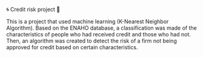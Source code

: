 🌀 Credit risk project 🤖

This is a project that used  machine learning (K-Nearest Neighbor Algorithm). Based on the ENAHO database, a classification was made of the characteristics of people who had received credit and those who had not. Then, an algorithm was created to detect the risk of a firm not being approved for credit based on certain characteristics.
